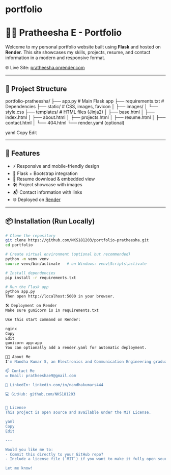 # portfolio
# 🧑‍💻 Pratheesha E - Portfolio

Welcome to my personal portfolio website built using **Flask** and hosted on **Render**. This site showcases my skills, projects, resume, and contact information in a modern and responsive format.

🌐 Live Site: [pratheesha.onrender.com](https://pratheesha.onrender.com)

---

## 📂 Project Structure

portfolio-pratheesha/
├── app.py # Main Flask app
├── requirements.txt # Dependencies
├── static/ # CSS, images, favicon
│ ├── images/
│ └── style.css
├── templates/ # HTML files (Jinja2)
│ ├── base.html
│ ├── index.html
│ ├── about.html
│ ├── projects.html
│ ├── resume.html
│ ├── contact.html
│ └── 404.html
└── render.yaml (optional)

yaml
Copy
Edit

---

## 🚀 Features

- ⚡ Responsive and mobile-friendly design
- 🧠 Flask + Bootstrap integration
- 📄 Resume download & embedded view
- 🛠️ Project showcase with images
- 📬 Contact information with links
- 🌐 Deployed on [Render](https://render.com/)

---

## 📦 Installation (Run Locally)

```bash
# Clone the repository
git clone https://github.com/NKS181203/portfolio-pratheesha.git
cd portfolio

# Create virtual environment (optional but recommended)
python -m venv venv
source venv/bin/activate   # on Windows: venv\Scripts\activate

# Install dependencies
pip install -r requirements.txt

# Run the Flask app
python app.py
Then open http://localhost:5000 in your browser.

🛠 Deployment on Render
Make sure gunicorn is in requirements.txt

Use this start command on Render:

nginx
Copy
Edit
gunicorn app:app
You can optionally add a render.yaml for automatic deployment.

👨‍🎓 About Me
I'm Nandha Kumar S, an Electronics and Communication Engineering graduate passionate about IoT, AI, and software development. This portfolio reflects my journey, academic work, and passion projects.

📫 Contact Me
✉️ Email: pratheeshae9@gmail.com

💼 LinkedIn: linkedin.com/in/nandhakumars444

💻 GitHub: github.com/NKS181203


📝 License
This project is open source and available under the MIT License.

yaml
Copy
Edit

---

Would you like me to:
- Commit this directly to your GitHub repo?
- Include a license file (`MIT`) if you want to make it fully open source?

Let me know!